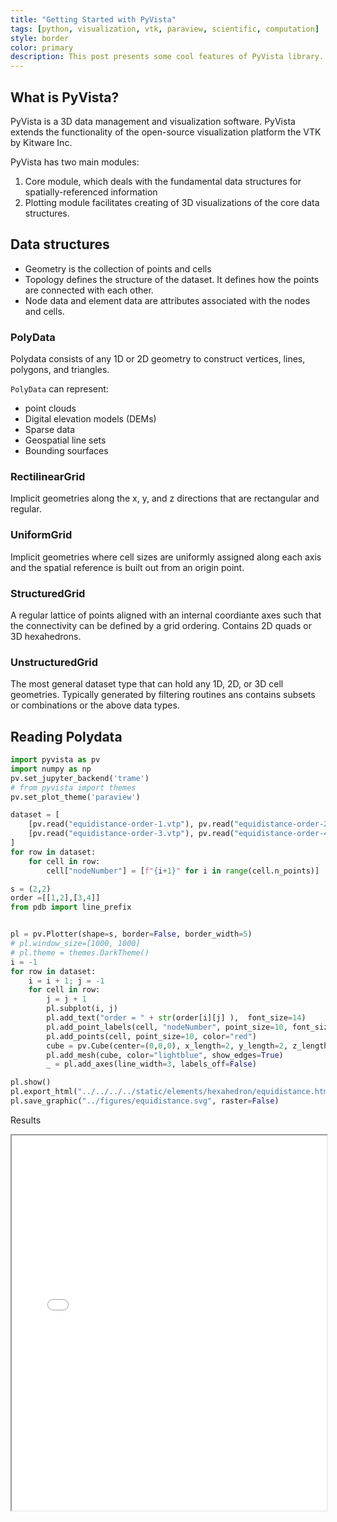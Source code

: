 ```yaml
---
title: "Getting Started with PyVista"
tags: [python, visualization, vtk, paraview, scientific, computation]
style: border
color: primary
description: This post presents some cool features of PyVista library.
---
```


## What is PyVista?

PyVista is a 3D data management and visualization software. PyVista extends the functionality of the open-source visualization platform the VTK by Kitware Inc.

PyVista has two main modules:

1. Core module, which deals with the fundamental data structures for spatially-referenced information
2. Plotting module facilitates creating of 3D visualizations of the core data structures.

## Data structures

- Geometry is the collection of points and cells
- Topology defines the structure of the dataset. It defines how the points are connected with each other.
- Node data and element data are attributes associated with the nodes and cells.

### PolyData

Polydata consists of any 1D or 2D geometry to construct vertices, lines, polygons, and triangles.

`PolyData` can represent:

- point clouds
- Digital elevation models (DEMs)
- Sparse data
- Geospatial line sets
- Bounding sourfaces

### RectilinearGrid

Implicit geometries along the x, y, and z directions that are rectangular and regular.

### UniformGrid

Implicit geometries where cell sizes are uniformly assigned along each axis and the spatial reference is built out from an origin point.

### StructuredGrid

A regular lattice of points aligned with an internal coordiante axes such that the connectivity can be defined by a grid ordering. Contains 2D quads or 3D hexahedrons.

### UnstructuredGrid

The most general dataset type that can hold any 1D, 2D, or 3D cell geometries. Typically generated by filtering routines ans contains subsets or combinations or the above data types.

## Reading Polydata

```python
import pyvista as pv
import numpy as np
pv.set_jupyter_backend('trame')
# from pyvista import themes
pv.set_plot_theme('paraview')

dataset = [
    [pv.read("equidistance-order-1.vtp"), pv.read("equidistance-order-2.vtp")],
    [pv.read("equidistance-order-3.vtp"), pv.read("equidistance-order-4.vtp")],
]
for row in dataset:
    for cell in row:
        cell["nodeNumber"] = [f"{i+1}" for i in range(cell.n_points)]

s = (2,2)
order =[[1,2],[3,4]]
from pdb import line_prefix


pl = pv.Plotter(shape=s, border=False, border_width=5)
# pl.window_size=[1000, 1000]
# pl.theme = themes.DarkTheme()
i = -1
for row in dataset:
    i = i + 1; j = -1
    for cell in row:
        j = j + 1
        pl.subplot(i, j)
        pl.add_text("order = " + str(order[i][j] ),  font_size=14)
        pl.add_point_labels(cell, "nodeNumber", point_size=10, font_size=16, fill_shape=False, point_color="red", text_color="black")
        pl.add_points(cell, point_size=10, color="red")
        cube = pv.Cube(center=(0,0,0), x_length=2, y_length=2, z_length=2)
        pl.add_mesh(cube, color="lightblue", show_edges=True)
        _ = pl.add_axes(line_width=3, labels_off=False)

pl.show()
pl.export_html("../../../../static/elements/hexahedron/equidistance.html")
pl.save_graphic("../figures/equidistance.svg", raster=False)
```

Results

<iframe src="/assets/images/hexahedron/xzFacetBasis.html" height="600" width="100%" scrolling="no"></iframe>
